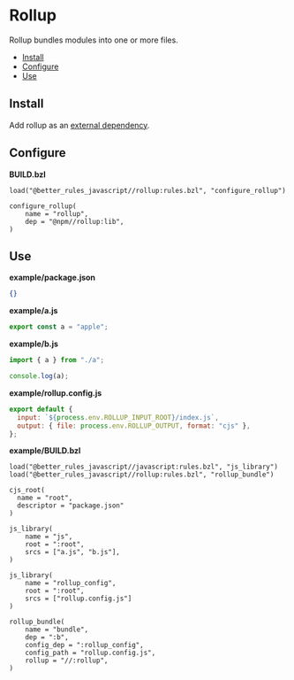 # Rollup

Rollup bundles modules into one or more files.

<!-- START doctoc generated TOC please keep comment here to allow auto update -->
<!-- DON'T EDIT THIS SECTION, INSTEAD RE-RUN doctoc TO UPDATE -->

- [Install](#install)
- [Configure](#configure)
- [Use](#use)

<!-- END doctoc generated TOC please keep comment here to allow auto update -->

## Install

Add rollup as an [external dependency](#external_dependencies).

## Configure

**BUILD.bzl**

```bzl
load("@better_rules_javascript//rollup:rules.bzl", "configure_rollup")

configure_rollup(
    name = "rollup",
    dep = "@npm//rollup:lib",
)
```

## Use

**example/package.json**

```json
{}
```

**example/a.js**

```js
export const a = "apple";
```

**example/b.js**

```js
import { a } from "./a";

console.log(a);
```

**example/rollup.config.js**

```js
export default {
  input: `${process.env.ROLLUP_INPUT_ROOT}/index.js`,
  output: { file: process.env.ROLLUP_OUTPUT, format: "cjs" },
};
```

**example/BUILD.bzl**

```bzl
load("@better_rules_javascript//javascript:rules.bzl", "js_library")
load("@better_rules_javascript//rollup:rules.bzl", "rollup_bundle")

cjs_root(
  name = "root",
  descriptor = "package.json"
)

js_library(
    name = "js",
    root = ":root",
    srcs = ["a.js", "b.js"],
)

js_library(
    name = "rollup_config",
    root = ":root",
    srcs = ["rollup.config.js"]
)

rollup_bundle(
    name = "bundle",
    dep = ":b",
    config_dep = ":rollup_config",
    config_path = "rollup.config.js",
    rollup = "//:rollup",
)
```
